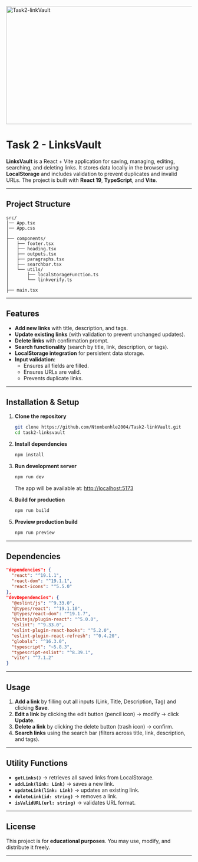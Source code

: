 <img src="https://socialify.git.ci/Ntombenhle2004/Task2-linkVault/image?language=1&owner=1&name=1&stargazers=1&theme=Light" alt="Task2-linkVault" width="640" height="320" />

# Task 2 - LinksVault

**LinksVault** is a React + Vite application for saving, managing, editing, searching, and deleting links. It stores data locally in the browser using **LocalStorage** and includes validation to prevent duplicates and invalid URLs. The project is built with **React 19**, **TypeScript**, and **Vite**.

---

## Project Structure

```
src/
│── App.tsx
│── App.css
│
├── components/
│   ├── footer.tsx
│   ├── heading.tsx
│   ├── outputs.tsx
│   ├── paragraphs.tsx
│   ├── searchbar.tsx
│   └── utils/
│       ├── localStorageFunction.ts
│       └── linkverify.ts
│
├── main.tsx
```

---

## Features

- **Add new links** with title, description, and tags.  
- **Update existing links** (with validation to prevent unchanged updates).  
- **Delete links** with confirmation prompt.  
- **Search functionality** (search by title, link, description, or tags).  
- **LocalStorage integration** for persistent data storage.  
- **Input validation**:
  - Ensures all fields are filled.  
  - Ensures URLs are valid.  
  - Prevents duplicate links.  

---

## Installation & Setup

1. **Clone the repository**
   ```bash
   git clone https://github.com/Ntombenhle2004/Task2-linkVault.git
   cd task2-linksvault
   ```

2. **Install dependencies**
   ```bash
   npm install
   ```

3. **Run development server**
   ```bash
   npm run dev
   ```

   The app will be available at: [http://localhost:5173](http://localhost:5173)

4. **Build for production**
   ```bash
   npm run build
   ```

5. **Preview production build**
   ```bash
   npm run preview
   ```

---

## Dependencies

```json
"dependencies": {
  "react": "^19.1.1",
  "react-dom": "^19.1.1",
  "react-icons": "^5.5.0"
},
"devDependencies": {
  "@eslint/js": "^9.33.0",
  "@types/react": "^19.1.10",
  "@types/react-dom": "^19.1.7",
  "@vitejs/plugin-react": "^5.0.0",
  "eslint": "^9.33.0",
  "eslint-plugin-react-hooks": "^5.2.0",
  "eslint-plugin-react-refresh": "^0.4.20",
  "globals": "^16.3.0",
  "typescript": "~5.8.3",
  "typescript-eslint": "^8.39.1",
  "vite": "^7.1.2"
}
```

---

## Usage

1. **Add a link** by filling out all inputs (Link, Title, Description, Tag) and clicking **Save**.  
2. **Edit a link** by clicking the edit button (pencil icon) → modify → click **Update**.  
3. **Delete a link** by clicking the delete button (trash icon) → confirm.  
4. **Search links** using the search bar (filters across title, link, description, and tags).  

---

## Utility Functions

- **`getLinks()`** → retrieves all saved links from LocalStorage.  
- **`addLink(link: Link)`** → saves a new link.  
- **`updateLink(link: Link)`** → updates an existing link.  
- **`deleteLink(id: string)`** → removes a link.  
- **`isValidURL(url: string)`** → validates URL format.  

---

## License

This project is for **educational purposes**. You may use, modify, and distribute it freely.  

---
